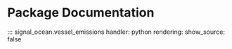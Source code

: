 # Package Documentation
::: signal_ocean.vessel_emissions
    handler: python
    rendering:
      show_source: false
